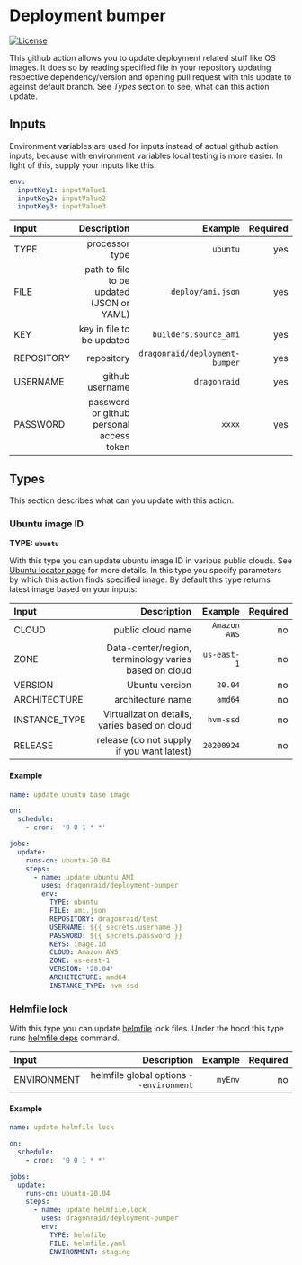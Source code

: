# Deployment bumper

[![License](https://img.shields.io/badge/License-Apache%202.0-blue.svg)](https://opensource.org/licenses/Apache-2.0)

This github action allows you to update deployment related stuff like OS images.
It does so by reading specified file in your repository updating respective
dependency/version and opening pull request with this update to against default branch.
See _Types_ section to see, what can this action update.

## Inputs

Environment variables are used for inputs instead of actual github action inputs,
because with environment variables local testing is more easier. In light of this,
supply your inputs like this:

```yaml
env:
  inputKey1: inputValue1
  inputKey2: inputValue2
  inputKey3: inputValue3
```

| Input      |                               Description |                        Example | Required |
| :--------- | ----------------------------------------: | -----------------------------: | -------: |
| TYPE       |                            processor type |                       `ubuntu` |      yes |
| FILE       | path to file to be updated (JSON or YAML) |              `deploy/ami.json` |      yes |
| KEY        |                 key in file to be updated |          `builders.source_ami` |      yes |
| REPOSITORY |                                repository | `dragonraid/deployment-bumper` |      yes |
| USERNAME   |                           github username |                   `dragonraid` |      yes |
| PASSWORD   |  password or github personal access token |                         `xxxx` |      yes |

## Types

This section describes what can you update with this action.

### Ubuntu image ID

**TYPE: `ubuntu`**

With this type you can update ubuntu image ID in various public clouds.
See [Ubuntu locator page](https://cloud-images.ubuntu.com/locator/) for more details.
In this type you specify parameters by which this action finds specified image.
By default this type returns latest image based on your inputs:

| Input         |                                           Description |      Example | Required |
| :------------ | ----------------------------------------------------: | -----------: | -------: |
| CLOUD         |                                     public cloud name | `Amazon AWS` |       no |
| ZONE          | Data-center/region, terminology varies based on cloud |  `us-east-1` |       no |
| VERSION       |                                        Ubuntu version |      `20.04` |       no |
| ARCHITECTURE  |                                     architecture name |      `amd64` |       no |
| INSTANCE_TYPE |         Virtualization details, varies based on cloud |    `hvm-ssd` |       no |
| RELEASE       |            release (do not supply if you want latest) |   `20200924` |       no |

#### Example

```yaml
name: update ubuntu base image

on:
  schedule:
    - cron:  '0 0 1 * *'

jobs:
  update:
    runs-on: ubuntu-20.04
    steps:
      - name: update ubuntu AMI
        uses: dragonraid/deployment-bumper
        env:
          TYPE: ubuntu
          FILE: ami.json
          REPOSITORY: dragonraid/test
          USERNAME: ${{ secrets.username }}
          PASSWORD: ${{ secrets.password }}
          KEYS: image.id
          CLOUD: Amazon AWS
          ZONE: us-east-1
          VERSION: '20.04'
          ARCHITECTURE: amd64
          INSTANCE_TYPE: hvm-ssd
```

### Helmfile lock

With this type you can update [helmfile](https://github.com/roboll/helmfile) lock files.
Under the hood this type runs [helmfile deps](https://github.com/roboll/helmfile#deps) command.

| Input       |                             Description | Example | Required |
| :---------- | --------------------------------------: | ------: | -------: |
| ENVIRONMENT | helmfile global options `--environment` | `myEnv` |       no |

#### Example

```yaml
name: update helmfile lock

on:
  schedule:
    - cron:  '0 0 1 * *'

jobs:
  update:
    runs-on: ubuntu-20.04
    steps:
      - name: update helmfile.lock
        uses: dragonraid/deployment-bumper
        env:
          TYPE: helmfile
          FILE: helmfile.yaml
          ENVIRONMENT: staging
```
